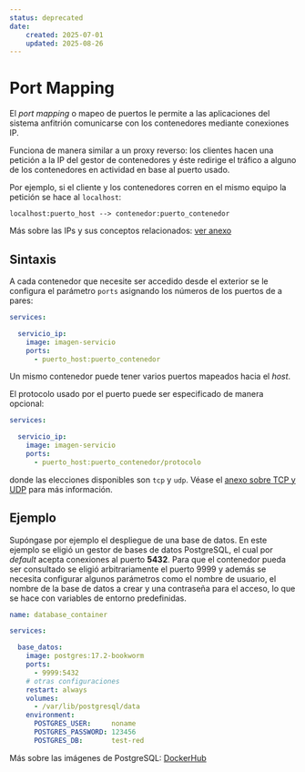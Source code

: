 ```yaml
---
status: deprecated
date:
    created: 2025-07-01
    updated: 2025-08-26
---
```



# Port Mapping


El *port mapping* o mapeo de puertos le permite
a las aplicaciones del sistema anfitrión
comunicarse con los contenedores 
mediante conexiones IP.

<!-- 
Se trata de crear una equivalencia entre un puerto del sistema anfitrión
y un puerto de un contenedor del proyecto.
 -->

Funciona de manera similar a un proxy reverso:
los clientes hacen una petición 
a la IP del gestor de contenedores
y éste redirige el tráfico
a alguno de los contenedores en actividad
en base al puerto usado.

Por ejemplo, si el cliente y los contenedores
corren en el mismo equipo
la petición se hace al `localhost`:

``` title="Port mapping - en local"
localhost:puerto_host --> contenedor:puerto_contenedor
```

Más sobre las IPs y sus conceptos relacionados: [ver anexo](../anexos/redes/ip.md)


## Sintaxis

A cada contenedor que necesite ser accedido desde el exterior
se le configura el parámetro `ports`
asignando los números de los puertos de a pares:

```yaml title="compose.yml - port mapping"
services:

  servicio_ip:
    image: imagen-servicio
    ports:
      - puerto_host:puerto_contenedor
```

Un mismo contenedor puede tener varios puertos mapeados
hacia el *host*.


El protocolo usado por el puerto
puede ser especificado de manera opcional:
 
```yaml title="compose.yml - port mapping (con protocolos)"
services:

  servicio_ip:
    image: imagen-servicio
    ports:
      - puerto_host:puerto_contenedor/protocolo
```

donde las elecciones disponibles son `tcp` y `udp`.
Véase el [anexo sobre TCP y UDP](../anexos/redes/tcp_udp.md) para más información.


## Ejemplo

Supóngase por ejemplo el despliegue
de una base de datos.
En este ejemplo se eligió un gestor de bases de datos PostgreSQL,
el cual por *default* acepta conexiones al puerto **5432**.
Para que el contenedor pueda ser consultado
se eligió arbitrariamente el puerto 9999
y además se necesita configurar algunos parámetros
como el nombre de usuario,
el nombre de la base de datos a crear
y una contraseña para el acceso,
lo que se hace con variables de entorno predefinidas.


```yaml hl_lines="7-9"
name: database_container 

services:

  base_datos:
    image: postgres:17.2-bookworm 
    ports:
      - 9999:5432
    # otras configuraciones
    restart: always
    volumes:
      - /var/lib/postgresql/data
    environment:
      POSTGRES_USER:     noname
      POSTGRES_PASSWORD: 123456
      POSTGRES_DB:       test-red
```


Más sobre las imágenes de PostgreSQL: [DockerHub](https://hub.docker.com/_/postgres/)